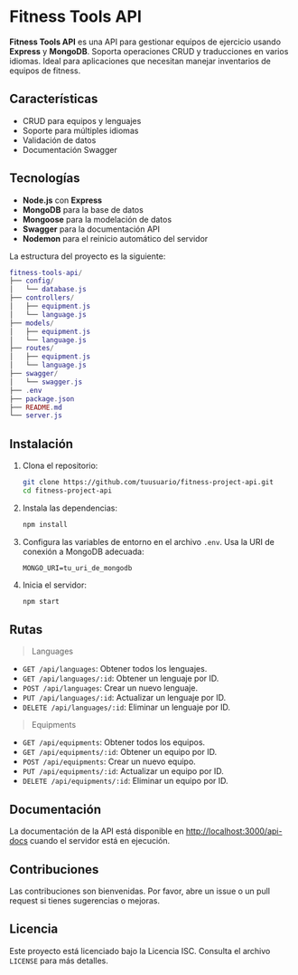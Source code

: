 # Fitness Tools API

**Fitness Tools API** es una API para gestionar equipos de ejercicio usando **Express** y **MongoDB**. Soporta operaciones CRUD y traducciones en varios idiomas. Ideal para aplicaciones que necesitan manejar inventarios de equipos de fitness.

## Características

- CRUD para equipos y lenguajes
- Soporte para múltiples idiomas
- Validación de datos
- Documentación Swagger

## Tecnologías

- **Node.js** con **Express**
- **MongoDB** para la base de datos
- **Mongoose** para la modelación de datos
- **Swagger** para la documentación API
- **Nodemon** para el reinicio automático del servidor


La estructura del proyecto es la siguiente:

``` lua
fitness-tools-api/
├── config/
│   └── database.js
├── controllers/
│   ├── equipment.js
│   └── language.js
├── models/
│   ├── equipment.js
│   └── language.js
├── routes/
│   ├── equipment.js
│   └── language.js
├── swagger/
│   └── swagger.js
├── .env
├── package.json
├── README.md
└── server.js


```


## Instalación

1. Clona el repositorio:
    ```bash
    git clone https://github.com/tuusuario/fitness-project-api.git
    cd fitness-project-api
    ```

2. Instala las dependencias:
    ```bash
    npm install
    ```

3. Configura las variables de entorno en el archivo `.env`. Usa la URI de conexión a MongoDB adecuada:
    ```dotenv
    MONGO_URI=tu_uri_de_mongodb
    ```

4. Inicia el servidor:
    ```bash
    npm start
    ```

## Rutas

> Languages
- `GET /api/languages`: Obtener todos los lenguajes.
- `GET /api/languages/:id`: Obtener un lenguaje por ID.
- `POST /api/languages`: Crear un nuevo lenguaje.
- `PUT /api/languages/:id`: Actualizar un lenguaje por ID.
- `DELETE /api/languages/:id`: Eliminar un lenguaje por ID.

> Equipments
- `GET /api/equipments`: Obtener todos los equipos.
- `GET /api/equipments/:id`: Obtener un equipo por ID.
- `POST /api/equipments`: Crear un nuevo equipo.
- `PUT /api/equipments/:id`: Actualizar un equipo por ID.
- `DELETE /api/equipments/:id`: Eliminar un equipo por ID.

## Documentación

La documentación de la API está disponible en [http://localhost:3000/api-docs](http://localhost:3000/api-docs) cuando el servidor está en ejecución.

## Contribuciones

Las contribuciones son bienvenidas. Por favor, abre un issue o un pull request si tienes sugerencias o mejoras.

## Licencia

Este proyecto está licenciado bajo la Licencia ISC. Consulta el archivo `LICENSE` para más detalles.
